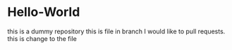 # Hello-World
this is a dummy repository
this is file in branch 
I would like to pull requests. 
this is change to the file
